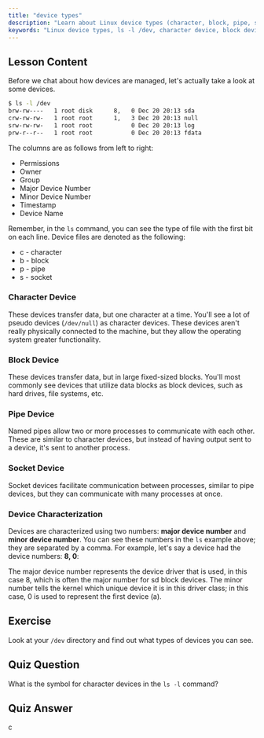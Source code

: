 ```yaml
---
title: "device types"
description: "Learn about Linux device types (character, block, pipe, socket) and how to identify them using `ls -l /dev`. Understand major/minor device numbers. Linux tutorial for beginners."
keywords: "Linux device types, ls -l /dev, character device, block device, major minor device number, Linux tutorial, Linux guide, beginner"
---
```


## Lesson Content

Before we chat about how devices are managed, let's actually take a look at some devices.

```bash
$ ls -l /dev
brw-rw----   1 root disk      8,   0 Dec 20 20:13 sda
crw-rw-rw-   1 root root      1,   3 Dec 20 20:13 null
srw-rw-rw-   1 root root           0 Dec 20 20:13 log
prw-r--r--   1 root root           0 Dec 20 20:13 fdata
```

The columns are as follows from left to right:

- Permissions
- Owner
- Group
- Major Device Number
- Minor Device Number
- Timestamp
- Device Name

Remember, in the `ls` command, you can see the type of file with the first bit on each line. Device files are denoted as the following:

- c - character
- b - block
- p - pipe
- s - socket

### Character Device

These devices transfer data, but one character at a time. You'll see a lot of pseudo devices (`/dev/null`) as character devices. These devices aren't really physically connected to the machine, but they allow the operating system greater functionality.

### Block Device

These devices transfer data, but in large fixed-sized blocks. You'll most commonly see devices that utilize data blocks as block devices, such as hard drives, file systems, etc.

### Pipe Device

Named pipes allow two or more processes to communicate with each other. These are similar to character devices, but instead of having output sent to a device, it's sent to another process.

### Socket Device

Socket devices facilitate communication between processes, similar to pipe devices, but they can communicate with many processes at once.

### Device Characterization

Devices are characterized using two numbers: **major device number** and **minor device number**. You can see these numbers in the `ls` example above; they are separated by a comma. For example, let's say a device had the device numbers: **8, 0**:

The major device number represents the device driver that is used, in this case 8, which is often the major number for sd block devices. The minor number tells the kernel which unique device it is in this driver class; in this case, 0 is used to represent the first device (a).

## Exercise

Look at your `/dev` directory and find out what types of devices you can see.

## Quiz Question

What is the symbol for character devices in the `ls -l` command?

## Quiz Answer

c
